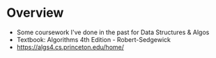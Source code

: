 # Overview
- Some coursework I've done in the past for Data Structures & Algos
- Textbook: Algorithms 4th Edition - Robert-Sedgewick
- https://algs4.cs.princeton.edu/home/
